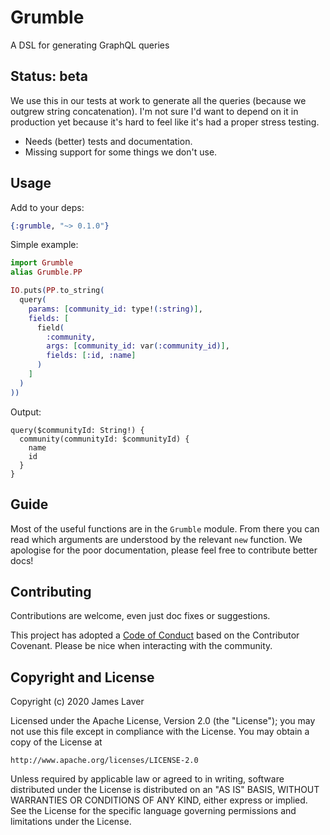 # Grumble

A DSL for generating GraphQL queries

## Status: beta

We use this in our tests at work to generate all the queries (because
we outgrew string concatenation). I'm not sure I'd want to depend on
it in production yet because it's hard to feel like it's had a proper
stress testing.

* Needs (better) tests and documentation.
* Missing support for some things we don't use.

## Usage

Add to your deps:

```elixir
{:grumble, "~> 0.1.0"}
```

Simple example:

```elixir
import Grumble
alias Grumble.PP

IO.puts(PP.to_string(
  query(
    params: [community_id: type!(:string)],
    fields: [
      field(
        :community,
        args: [community_id: var(:community_id)],
        fields: [:id, :name]
      )
    ]
  )
))
```

Output:

```
query($communityId: String!) {
  community(communityId: $communityId) {
    name
    id
  }
}
```

## Guide

Most of the useful functions are in the `Grumble` module. From there
you can read which arguments are understood by the relevant `new`
function. We apologise for the poor documentation, please feel free to
contribute better docs!

## Contributing

Contributions are welcome, even just doc fixes or suggestions.

This project has adopted a [Code of Conduct](CONDUCT.md) based on the
Contributor Covenant. Please be nice when interacting with the community.

## Copyright and License

Copyright (c) 2020 James Laver

Licensed under the Apache License, Version 2.0 (the "License");
you may not use this file except in compliance with the License.
You may obtain a copy of the License at

    http://www.apache.org/licenses/LICENSE-2.0

Unless required by applicable law or agreed to in writing, software
distributed under the License is distributed on an "AS IS" BASIS,
WITHOUT WARRANTIES OR CONDITIONS OF ANY KIND, either express or implied.
See the License for the specific language governing permissions and
limitations under the License.
